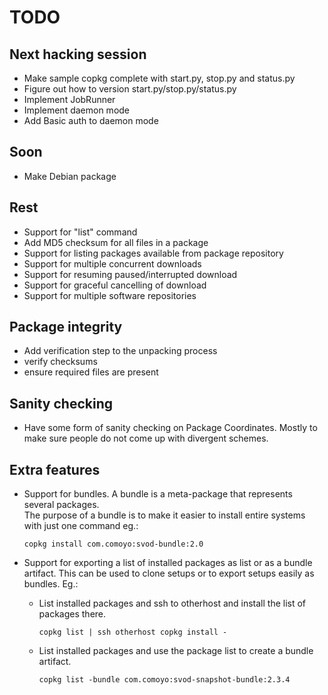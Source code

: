 # TODO

## Next hacking session

- Make sample copkg complete with start.py, stop.py and status.py
- Figure out how to version start.py/stop.py/status.py
- Implement JobRunner
- Implement daemon mode
- Add Basic auth to daemon mode

## Soon

- Make Debian package

## Rest

- Support for "list" command
- Add MD5 checksum for all files in a package
- Support for listing packages available from package repository
- Support for multiple concurrent downloads
- Support for resuming paused/interrupted download
- Support for graceful cancelling of download
- Support for multiple software repositories

## Package integrity

- Add verification step to the unpacking process
- verify checksums
- ensure required files are present

## Sanity checking
- Have some form of sanity checking on Package Coordinates.  Mostly to
  make sure people do not come up with divergent schemes.

## Extra features
- Support for bundles.  A bundle is a meta-package that represents several packages.  
  The purpose of a bundle is to make it easier to install entire systems 
  with just one command eg.:
  
  `copkg install com.comoyo:svod-bundle:2.0`
  
- Support for exporting a list of installed packages as list or as a bundle artifact.
  This can be used to clone setups or to export setups easily as bundles.  Eg.:
  
  - List installed packages and ssh to otherhost and install the list of packages there.

      `copkg list | ssh otherhost copkg install -`
        
  - List installed packages and use the package list to create a bundle artifact.
  
      `copkg list -bundle com.comoyo:svod-snapshot-bundle:2.3.4`
      
